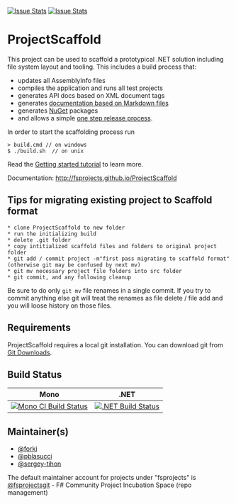 [![Issue Stats](http://issuestats.com/github/fsprojects/ProjectScaffold/badge/issue)](http://issuestats.com/github/fsprojects/ProjectScaffold)
[![Issue Stats](http://issuestats.com/github/fsprojects/ProjectScaffold/badge/pr)](http://issuestats.com/github/fsprojects/ProjectScaffold)

# ProjectScaffold

This project can be used to scaffold a prototypical .NET solution including file system layout and tooling. This includes a build process that: 

* updates all AssemblyInfo files
* compiles the application and runs all test projects
* generates API docs based on XML document tags
* generates [documentation based on Markdown files](http://fsprojects.github.io/ProjectScaffold/writing-docs.html)
* generates [NuGet](http://www.nuget.org) packages
* and allows a simple [one step release process](http://fsprojects.github.io/ProjectScaffold/release-process.html).

In order to start the scaffolding process run 

    > build.cmd // on windows    
    $ ./build.sh  // on unix
    
Read the [Getting started tutorial](http://fsprojects.github.io/ProjectScaffold/index.html#Getting-started) to learn more.

Documentation: http://fsprojects.github.io/ProjectScaffold


## Tips for migrating existing project to Scaffold format

    * clone ProjectScaffold to new folder
    * run the initializing build
    * delete .git folder
    * copy intitialized scaffold files and folders to original project folder
    * git add / commit project -m"first pass migrating to scaffold format" (otherwise git may be confused by next mv)
    * git mv necessary project file folders into src folder
    * git commit, and any following cleanup

Be sure to do only ````git mv```` file renames in a single commit. If you try to commit anything else git will treat the renames as file delete / file add and you will loose history on those files.

## Requirements

ProjectScaffold requires a local git installation. You can download git from [Git Downloads](https://git-scm.com/downloads).

## Build Status

Mono | .NET
---- | ----
[![Mono CI Build Status](https://img.shields.io/travis/fsprojects/ProjectScaffold/master.svg)](https://travis-ci.org/fsprojects/ProjectScaffold) | [![.NET Build Status](https://img.shields.io/appveyor/ci/fsgit/ProjectScaffold/master.svg)](https://ci.appveyor.com/project/fsgit/projectscaffold)

## Maintainer(s)

- [@forki](https://github.com/forki)
- [@pblasucci](https://github.com/pblasucci)
- [@sergey-tihon](https://github.com/sergey-tihon)

The default maintainer account for projects under "fsprojects" is [@fsprojectsgit](https://github.com/fsprojectsgit) - F# Community Project Incubation Space (repo management)

